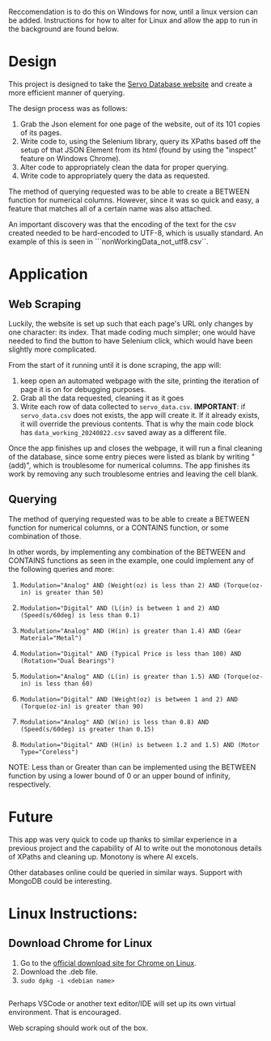 Reccomendation is to do this on Windows for now, until a linux version can be added. Instructions for how to alter for Linux and allow the app to run in the background are found below.


# Design
This project is designed to take the [Servo Database website](https://servodatabase.com/servos/all?page=1) and create a more efficient manner of querying.

The design process was as follows:
1. Grab the Json element for one page of the website, out of its 101 copies of its pages.
2. Write code to, using the Selenium library, query its XPaths based off the setup of that JSON Element from its html (found by using the "inspect" feature on Windows Chrome).
3. Alter code to appropriately clean the data for proper querying.
4. Write code to appropriately query the data as requested.

The method of querying requested was to be able to create a BETWEEN function for numerical columns. However, since it was so quick and easy, a feature that matches all of a certain name was also attached.

An important discovery was that the encoding of the text for the csv created needed to be hard-encoded to UTF-8, which is usually standard. An example of this is seen in ```nonWorkingData_not_utf8.csv``.

# Application

## Web Scraping

Luckily, the website is set up such that each page's URL only changes by one character: its index. That made coding much simpler; one would have needed to find the button to have Selenium click, which would have been slightly more  complicated.

From the start of it running until it is done scraping, the app will:
1. keep open an automated webpage with the site, printing the iteration of page it is on for debugging purposes.
2. Grab all the data requested, cleaning it as it goes
3. Write each row of data collected to ```servo_data.csv```. **IMPORTANT**: if ```servo_data.csv``` does not exists, the app will create it. If it already exists, it will override the previous contents. That is why the main code block has ```data_working_20240822.csv``` saved away as a different file.

Once the app finishes up and closes the webpage, it will run a final cleaning of the database, since some entry pieces were listed as blank by writing "(add)", which is troublesome for numerical columns. The app finishes its work by removing any such troublesome entries and leaving the cell blank.

## Querying
The method of querying requested was to be able to create a BETWEEN function for numerical columns, or a CONTAINS function, or some combination of those.

In other words, by implementing any combination of the BETWEEN and CONTAINS functions as seen in the example, one could implement any of the following queries and more:


1. 
   `Modulation="Analog" AND (Weight(oz) is less than 2) AND (Torque(oz-in) is greater than 50)`

2. 
   `Modulation="Digital" AND (L(in) is between 1 and 2) AND (Speed(s/60deg) is less than 0.1)`

3.  
   `Modulation="Analog" AND (H(in) is greater than 1.4) AND (Gear Material="Metal")`

4.  
   `Modulation="Digital" AND (Typical Price is less than 100) AND (Rotation="Dual Bearings")`

5.  
   `Modulation="Analog" AND (L(in) is greater than 1.5) AND (Torque(oz-in) is less than 60)`

6.   
   `Modulation="Digital" AND (Weight(oz) is between 1 and 2) AND (Torque(oz-in) is greater than 90)`

7.  
   `Modulation="Analog" AND (W(in) is less than 0.8) AND (Speed(s/60deg) is greater than 0.15)`

8.  
   `Modulation="Digital" AND (H(in) is between 1.2 and 1.5) AND (Motor Type="Coreless")`

NOTE: Less than or Greater than can be implemented using the BETWEEN function by using a lower bound of 0 or an upper bound of infinity, respectively.

# Future

This app was very quick to code up thanks to similar experience in a previous project and the capability of AI to write out the monotonous details of XPaths and cleaning up. Monotony is where AI excels.

Other databases online could be queried in similar ways. Support with MongoDB could be interesting.




# Linux Instructions:


## Download Chrome for Linux
1. Go to the [official download site for Chrome on Linux](https://support.google.com/chrome/a/answer/9025926?hl=en&ref_topic=9025817&sjid=9425450324191466168-NC).
2. Download the .deb file.
3. ```sudo dpkg -i <debian name>```

## 

 Perhaps VSCode or another text editor/IDE will set up its own virtual environment. That is encouraged.

Web scraping should work out of the box.
